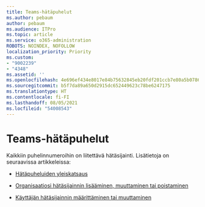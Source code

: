 ```yaml
---
title: Teams-hätäpuhelut
ms.author: pebaum
author: pebaum
ms.audience: ITPro
ms.topic: article
ms.service: o365-administration
ROBOTS: NOINDEX, NOFOLLOW
localization_priority: Priority
ms.custom:
- "9002239"
- "4348"
ms.assetid: ''
ms.openlocfilehash: 4e696ef434e8017e84b75632845eb20fdf201ccb7e80a5b07864b8848b891c69
ms.sourcegitcommit: b5f7da89a650d2915dc652449623c78be6247175
ms.translationtype: HT
ms.contentlocale: fi-FI
ms.lasthandoff: 08/05/2021
ms.locfileid: "54008543"
---
```

# <a name="teams-emergency-calling"></a>Teams-hätäpuhelut

Kaikkiin puhelinnumeroihin on liitettävä hätäsijainti. Lisätietoja on seuraavissa artikkeleissa:

- [Hätäpuheluiden yleiskatsaus](https://docs.microsoft.com/MicrosoftTeams/what-are-emergency-locations-addresses-and-call-routing)

- [Organisaatiosi hätäsijainnin lisääminen, muuttaminen tai poistaminen](https://docs.microsoft.com/MicrosoftTeams/add-change-remove-emergency-location-organization)

- [Käyttäjän hätäsijainnin määrittäminen tai muuttaminen](https://docs.microsoft.com/MicrosoftTeams/assign-change-emergency-location-user)
